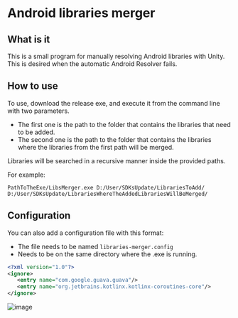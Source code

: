 # Android libraries merger
## What is it
This is a small program for manually resolving Android libraries with Unity. This is desired when the automatic Android Resolver fails.

## How to use
To use, download the release exe, and execute it from the command line with two parameters. 
- The first one is the path to the folder that contains the libraries that need to be added.
- The second one is the path to the folder that contains the libraries where the libraries from the first path will be merged.

Libraries will be searched in a recursive manner inside the provided paths.

For example:
```
PathToTheExe/LibsMerger.exe D:/User/SDKsUpdate/LibrariesToAdd/ D:/User/SDKsUpdate/LibrariesWhereTheAddedLibrariesWillBeMerged/
```

## Configuration
You can also add a configuration file with this format:
- The file needs to be named `libraries-merger.config`
- Needs to be on the same directory where the .exe is running.
  
```xml
<?xml version="1.0"?>
<ignore>
   <entry name="com.google.guava.guava"/>
   <entry name="org.jetbrains.kotlinx.kotlinx-coroutines-core"/>
</ignore>
```


![image](https://github.com/guillemsunyer-ubisoft/android-libraries-merger/assets/166832723/33bce9cd-863f-4f6f-920e-0d8de8501c18)



